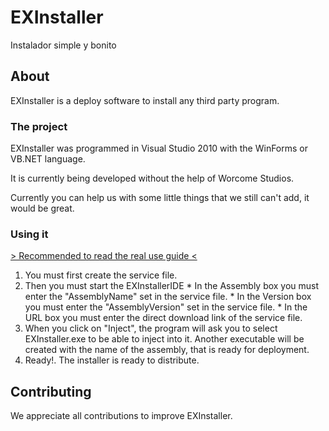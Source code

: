 # EXInstaller
Instalador simple y bonito

## About

EXInstaller is a deploy software to install any third party program.

### The project

EXInstaller was programmed in Visual Studio 2010 with the WinForms or VB.NET language.

It is currently being developed without the help of Worcome Studios.

Currently you can help us with some little things that we still can't add, it would be great.

### Using it
[> Recommended to read the real use guide <](http://crz-labs.rf.gd/EXInstaller/docs.html)
  1) You must first create the service file.
  2) Then you must start the EXInstallerIDE
    * In the Assembly box you must enter the "AssemblyName" set in the service file.
    * In the Version box you must enter the "AssemblyVersion" set in the service file.
    * In the URL box you must enter the direct download link of the service file.
  3) When you click on "Inject", the program will ask you to select EXInstaller.exe to be able to inject into it. Another executable will be created with the name of the assembly, that is ready for deployment.
  4) Ready!. The installer is ready to distribute.

## Contributing

We appreciate all contributions to improve EXInstaller.
